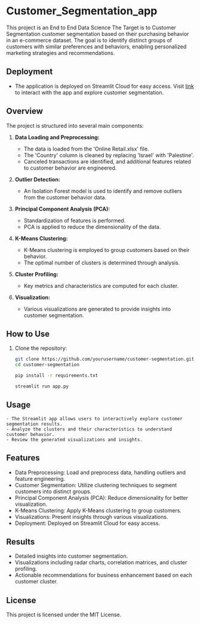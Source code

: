 # Customer_Segmentation_app
This project is an End to End Data Science The Target is to  Customer Segmentation customer segmentation based on their purchasing behavior in an e-commerce dataset. The goal is to identify distinct groups of customers with similar preferences and behaviors, enabling personalized marketing strategies and recommendations. 

## Deployment
- The application is deployed on Streamlit Cloud for easy access. Visit [link](https://customerseg.streamlit.app/) to interact with the app and explore customer segmentation.

## Overview

The project is structured into several main components:

1. **Data Loading and Preprocessing:**
    - The data is loaded from the 'Online Retail.xlsx' file.
    - The 'Country' column is cleaned by replacing 'Israel' with 'Palestine'.
    - Canceled transactions are identified, and additional features related to customer behavior are engineered.

2. **Outlier Detection:**
    - An Isolation Forest model is used to identify and remove outliers from the customer behavior data.

3. **Principal Component Analysis (PCA):**
    - Standardization of features is performed.
    - PCA is applied to reduce the dimensionality of the data.

4. **K-Means Clustering:**
    - K-Means clustering is employed to group customers based on their behavior.
    - The optimal number of clusters is determined through analysis.

5. **Cluster Profiling:**
    - Key metrics and characteristics are computed for each cluster.

6. **Visualization:**
    - Various visualizations are generated to provide insights into customer segmentation.

## How to Use

1. Clone the repository:

   ```bash
   git clone https://github.com/yourusername/customer-segmentation.git
   cd customer-segmentation

   pip install -r requirements.txt

   streamlit run app.py

## Usage
    - The Streamlit app allows users to interactively explore customer segmentation results.
    - Analyze the clusters and their characteristics to understand customer behavior.
    - Review the generated visualizations and insights.
    
## Features
- Data Preprocessing: Load and preprocess data, handling outliers and feature engineering.
- Customer Segmentation: Utilize clustering techniques to segment customers into distinct groups.
- Principal Component Analysis (PCA): Reduce dimensionality for better visualization.
- K-Means Clustering: Apply K-Means clustering to group customers.
- Visualizations: Present insights through various visualizations.
- Deployment: Deployed on Streamlit Cloud for easy access.
## Results
- Detailed insights into customer segmentation.
- Visualizations including radar charts, correlation matrices, and cluster profiling.
- Actionable recommendations for business enhancement based on each customer cluster.
## License
This project is licensed under the MIT License.

